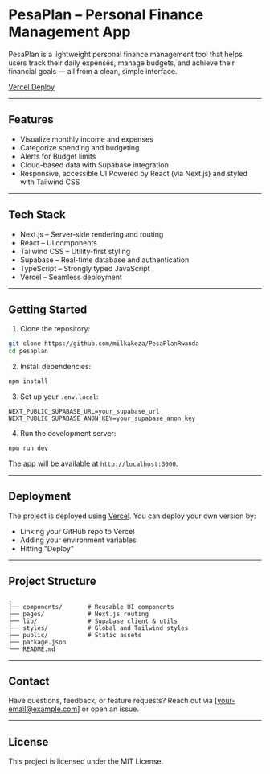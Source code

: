 # PesaPlan – Personal Finance Management App

PesaPlan is a lightweight personal finance management tool that helps users track their daily expenses, manage budgets, and achieve their financial goals — all from a clean, simple interface.

[Vercel Deploy](https://pesaplan.vercel.app)

--------------------------------------------------------------------------

## Features

- Visualize monthly income and expenses
- Categorize spending and budgeting
- Alerts for Budget limits
- Cloud-based data with Supabase integration
- Responsive, accessible UI Powered by React (via Next.js) and styled with Tailwind CSS

------------------------------------------------------------------------

## Tech Stack

- Next.js – Server-side rendering and routing
- React – UI components
- Tailwind CSS – Utility-first styling
- Supabase – Real-time database and authentication
- TypeScript – Strongly typed JavaScript
- Vercel – Seamless deployment

--------------------------------------------------------------------------

## Getting Started

1. Clone the repository:

```bash
git clone https://github.com/milkakeza/PesaPlanRwanda
cd pesaplan
```

2. Install dependencies:

```bash
npm install
```

3. Set up your `.env.local`:

```env
NEXT_PUBLIC_SUPABASE_URL=your_supabase_url
NEXT_PUBLIC_SUPABASE_ANON_KEY=your_supabase_anon_key
```

4. Run the development server:

```bash
npm run dev
```

The app will be available at `http://localhost:3000`.

--------------------------------------------------------------------------

## Deployment

The project is deployed using [Vercel](https://vercel.com/). You can deploy your own version by:

- Linking your GitHub repo to Vercel
- Adding your environment variables
- Hitting "Deploy"

--------------------------------------------------------------------------

## Project Structure

```
.
├── components/       # Reusable UI components
├── pages/            # Next.js routing
├── lib/              # Supabase client & utils
├── styles/           # Global and Tailwind styles
├── public/           # Static assets
├── package.json
└── README.md
```

--------------------------------------------------------------------------

## Contact

Have questions, feedback, or feature requests? Reach out via [your-email@example.com] or open an issue.

--------------------------------------------------------------------------

## License

This project is licensed under the MIT License.

